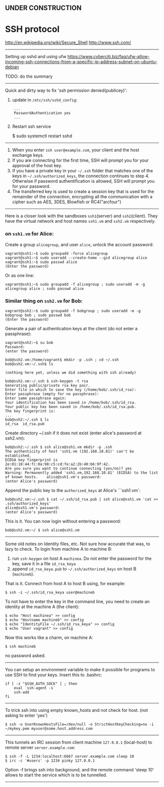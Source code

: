 
## UNDER CONSTRUCTION

# SSH protocol

http://en.wikipedia.org/wiki/Secure_Shell
http://www.ssh.com/

---

Setting up sshd and using ufw
https://www.cyberciti.biz/faq/ufw-allow-incoming-ssh-connections-from-a-specific-ip-address-subnet-on-ubuntu-debian

TODO: do the summary

---

Quick and dirty way to fix 'ssh permission denied(publicey)':

1. update in ```/etc/ssh/sshd_config```:
```
    ... 
    PasswordAuthentication yes
    ...
```

2. Restart ssh service 

    $ sudo systemctl restart sshd

---

1. When you enter ```ssh user@example.com```, your client and the host exchange keys.
2. If you are connecting for the first time, SSH will prompt you for your approval of
 the host key.
3. If you have a private key in your ```~/.ssh``` folder that matches one of the keys
 in ```~/.ssh/authorized_keys```, the connection continues to step 4. Otherwise if
 password authentification is allowed, SSH will prompt you for your password.
4. The transferred key is used to create a session key that is used for the remainder
 of the connection, encrypting all the communication with a cipher such as AES, 3DES, Blowfish or RC4("arcfour")

---

Here is a closer look with the sandboxes ```ssh1```(server) and ```ssh2```(client).
They have the virtual network and host names ```ssh1.vm``` and ```ssh2.vm``` respectively.

### on ```ssh1.vm``` for Alice:

Create a group ```alicegroup```, and user ```alice```, unlock the account password:

    vagrant@ssh1:~$ sudo groupadd -force alicegroup
    vagrant@ssh1:~$ sudo useradd --create-home --gid alicegroup alice 
    vagrant@ssh1:~$ sudo passwd alice 
    (Enter the password)

Or as one line:

    vagrant@ssh1:~$ sudo groupadd -f alicegroup ; sudo useradd -m -g alicegroup alice ; sudo passwd alice 

### Similar thing on ```ssh2.vm``` for Bob:

    vagrant@ssh2:~$ sudo groupadd -f bobgroup ; sudo useradd -m -g bobgroup bob ; sudo passwd bob 
    (Enter the password)

Generate a pair of authentication keys at the client (do not enter a passphrase):

    vagrant@ssh2:~$ su bob
    Password:
    (enter the password)
    
    bob@ssh2.vm:/home/vagrant$ mkdir -p .ssh ; cd ~/.ssh
    bob@ssh2.vm:~/.ssh$ ls
    
    (nothing here yet, unless we did something with ssh already)
         
    bob@ssh2.vm:~/.ssh $ ssh-keygen -t rsa 
    Generating public/private rsa key pair.
    Enter file in which to save the key (/home/bob/.ssh/id_rsa): 
    Enter passphrase (empty for no passphrase): 
    Enter same passphrase again: 
    Your identification has been saved in /home/bob/.ssh/id_rsa.
    Your public key has been saved in /home/bob/.ssh/id_rsa.pub.
    The key fingerprint is:
    ...
    bob@ssh2:~/.ssh $ ls
    id_rsa  id_rsa.pub

Create directory ~/.ssh if it does not exist (enter alice's password at ssh2.vm):

    bob@ssh2:~/.ssh $ ssh alice@ssh1.vm mkdir -p .ssh
    The authenticity of host 'ssh1.vm (192.168.10.81)' can't be established.
    ECDSA key fingerprint is 2e:01:18:44:fc:0a:98:c5:cd:fe:a2:2b:40:b6:9f:42.
    Are you sure you want to continue connecting (yes/no)? yes
    Warning: Permanently added 'ssh1.vm,192.168.10.81' (ECDSA) to the list of known hosts.    alice@ssh1.vm's password: 
    (enter Alice's password)
    
Append the public key to the ```authorized_keys``` at Alice's ```ssh1.vm`:

    bob@ssh2.vm:~/.ssh $ cat ~/.ssh/id_rsa.pub | ssh alice@ssh1.vm 'cat >> .ssh/authorized_keys'
    alice@ssh1.vm's password: 
    (enter Alice's password)
    
This is it. You can now login without entering a password:

    bob@ssh2.vm:~/ $ ssh alice@ssh1.vm
    
---    

Some old notes on Identity files, etc. Not sure how accurate that was, to lazy to check.
To login from machine A to machine B:

1. run ```ssh-keygen``` on host A ```machinea```. Do not enter the password for the key, save it in
 a file ```id_rsa_keya```
2. append ```id_rsa_keya.pub``` to ```~/.ssh/authorized_keys``` on host B (```machineb```).

That is it. Connect from host A to host B using, for example:

    $ ssh -i ~/.ssh/id_rsa_keya user@machineb

To not have to enter the key in the command line, you need to create an identity at the
machine A (the client):

    $ echo "Host machinea" >> config
    $ echo "Hostname machineb" >> config
    $ echo "IdentityFile ~/.ssh/id_rsa_keya" >> config
    $ echo "User vagrant" >> config

Now this works like a charm, on machine A:

    $ ssh machineb

no password asked.

---

You can setup an environment variable to make it possible for programs to use SSH to find your
keys. Insert this to .bashrc: 

    if [ -z "$SSH_AUTH_SOCK" ] ; then
        eval `ssh-agent -s`
        ssh-add
    fi
    
---

To trick ssh into using empty known_hosts and not check for host. (not asking to enter 'yes')

    $ ssh -o UserKnownHostsFile=/dev/null -o StrictHostKeyChecking=no -i ~/mykey.pem myuser@some.host.address.com

---

This tunnels an IRC session from client machine ```127.0.0.1``` (local-host) to
remote server ```server.example.com```:

    $ ssh -f -L 1234:localhost:6667 server.example.com sleep 10
    $ irc -c '#users' -p 1234 pinky 127.0.0.1

Option -f brings ssh into background, and the remote command 'sleep 10' allows to start the service
which is to be tunnelled.

---
